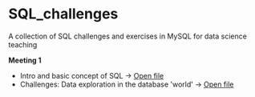 # SQL_challenges
A collection of SQL challenges and exercises in MySQL for data science teaching

**Meeting 1**
* Intro and basic concept of SQL → [Open file](https://github.com/harishmuh/SQL_challenges/blob/main/Intro%20to%20SQL%20in%20MYSQL.sql)
* Challenges: Data exploration in the database 'world' → [Open file](https://github.com/harishmuh/SQL_challenges/blob/main/world%20database_SQL%20data%20exploration.md)
